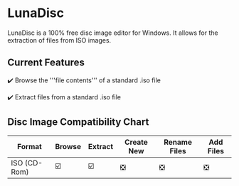 # LunaDisc
LunaDisc is a 100% free disc image editor for Windows. It allows for the extraction of files from ISO images.

## Current Features
✔️ Browse the '''file contents''' of a standard .iso file

✔️ Extract files from a standard .iso file

## Disc Image Compatibility Chart
| Format | Browse | Extract | Create New | Rename Files | Add Files |
|--------|--------|---------|------------|--------------|-----------|
| ISO (CD-Rom) | ☑️ | ☑️ | ❎ | ❎ | ❎ |
